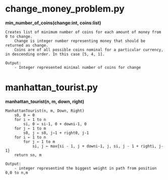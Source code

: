 

# change_money_problem.py

**min_number_of_coins(change:int, coins:list)**
    
    Creates list of minimum number of coins for each amount of money from 0 to change.
        Change is integer number representing money that should be returned as change.
        Coins are of all possible coins nominal for a particular currency, in descending order. In this case [5, 4, 1].
        
    Output:
        - Integer represented minimal number of coins for change


# manhattan_tourist.py

**manhattan_tourist(n, m, down, right)**
    
    ManhattanTourist(n, m, Down, Right)
        s0, 0 ← 0
        for i ← 1 to n
            si, 0 ← si-1, 0 + downi-1, 0
        for j ← 1 to m
            s0, j ← s0, j−1 + right0, j-1
        for i ← 1 to n
            for j ← 1 to m
                si, j ← max{si - 1, j + downi-1, j, si, j - 1 + righti, j-1}
        return sn, m
    
    Output:
        - integer representind the biggest weight in path from position 0,0 to n,m
